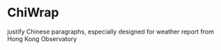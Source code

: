 # ChiWrap
justify Chinese paragraphs, especially designed for weather report from Hong Kong Observatory
